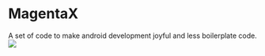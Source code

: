 # MagentaX
A set of code to make android development joyful and less boilerplate code.
[![](https://jitpack.io/v/vipafattal/MagentaX.svg)](https://jitpack.io/#vipafattal/MagentaX)
